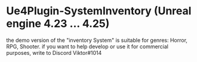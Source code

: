 # Ue4Plugin-SystemInventory (Unreal engine 4.23 ... 4.25)

the demo version of the "inventory System" 
is suitable for genres: Horror, RPG, Shooter. 
if you want to help develop or use it for commercial purposes, 
write to Discord Viktor#1014
